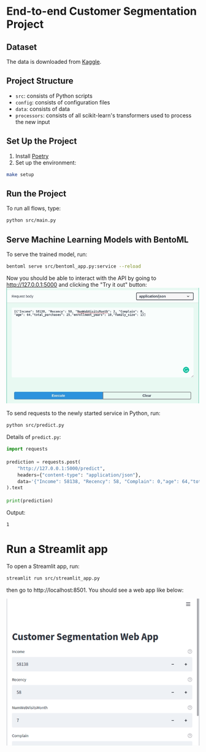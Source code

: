 # End-to-end Customer Segmentation Project

## Dataset
The data is downloaded from [Kaggle](https://www.kaggle.com/imakash3011/customer-personality-analysis).

## Project Structure
* `src`: consists of Python scripts
* `config`: consists of configuration files
* `data`: consists of data
* `processors`: consists of all scikit-learn's transformers used to process the new input
## Set Up the Project
1. Install [Poetry](https://python-poetry.org/docs/#installation)
2. Set up the environment:
```bash
make setup
```
## Run the Project
To run all flows, type:
```bash
python src/main.py
```

## Serve Machine Learning Models with BentoML

To serve the trained model, run:
```bash
bentoml serve src/bentoml_app.py:service --reload
```
Now you should be able to interact with the API by going to http://127.0.0.1:5000 and clicking the "Try it out" button:
![](image/api.gif?raw=true)

To send requests to the newly started service in Python, run:
```bash
python src/predict.py
```

Details of `predict.py`:
```python
import requests

prediction = requests.post(
    "http://127.0.0.1:5000/predict",
    headers={"content-type": "application/json"},
    data='{"Income": 58138, "Recency": 58, "Complain": 0,"age": 64,"total_purchases": 25,"enrollment_years": 10,"family_size": 1}',
).text

print(prediction)
```
Output:
```bash
1
```

# Run a Streamlit app
To open a Streamlit app, run:
```bash
streamlit run src/streamlit_app.py
```
then go to http://localhost:8501. You should see a web app like below:

![](image/streamlit.gif?raw=true)

